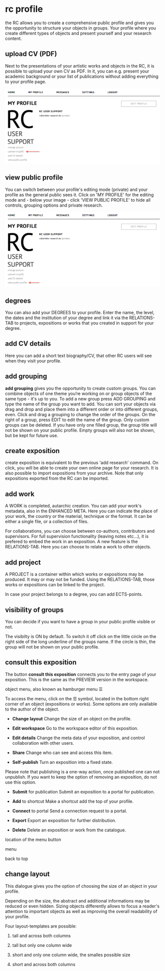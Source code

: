 

# rc profile

the RC allows you to create a comprehensive public profile and gives you the opportunity to structure your objects in groups. Your profile where you create different types of objects and present yourself and your research content.

## upload CV (PDF)

Next to the presentations of your artistic works and objects in the RC, it is possible to upload your own CV as PDF. In it, you can e.g. present your academic background or your list of publications without adding everything to your profile page.

![upload your cv](images/upload_cv.png "upload a cv")

## view public profile
You can switch between your profile's editing mode (private) and your profile as the general public sees it. Click on 'MY PROFILE' for the editing mode and - below your image - click 'VIEW PUBLIC PROFILE' to hide all controls, grouping options and private research.

![view public profile](images/view_public_profile.png "view public profile")

## degrees
You can also add your DEGREES to your profile. Enter the name, the level, the dates and the institution of your degree and link it via the RELATIONS-TAB to projects, expositions or works that you created in support for your degree.

## add CV details
Here you can add a short text biography/CV, that other RC users will see when they visit your profile.


## add grouping

__add grouping__ gives you the opportunity to create custom groups. You
can combine objects of one theme you‘re working on or group objects of the same type - it's up to you. To add a new group press ADD GROUPING and type the name of the group you want to add. You can sort your objects via drag and drop and place them into a different order or into different groups, even. Click and drag a grouping to change the order of the groups. On the right of a group, press EDIT to edit the name of the group. Only custom groups can be deleted. If you have only one filled group, the group title will not be shown on your public profile. Empty groups will also not be shown, but be kept for future use.

 

## create exposition

create exposition is equivalent to the previous 'add research' command. On click, you will be able to create your own online page for your research.
It is also possible to import expositions from your archive. Note that only expositions exported from the RC can be imported.

## add work

A WORK is completed, autarchic creation. You can add your work's metadata, also in the  ENHANCED META. Here you can indicate the place of your work, the country or the material, technique or the format. It can be either a single file, or a collection of files.

For collaborations, you can choose between co-authors, contributors and supervisors. For full supervision functionality (leaving notes etc...), it is prefered to embed the work in an exposition.
A new feature is the RELATIONS-TAB. Here you can choose to relate a work to other objects.

## add project 

A PROJECT is a container within which works or expositions may be produced. It may or may not be funded. Using the RELATIONS-TAB, those works or expositions can be linked to the project.

In case your project belongs to a degree, you can add ECTS-points.

## visibility of groups

You can decide if you want to have a group in your public profile visible or not.

The visibilty is ON by default. To switch it off click on the little circle on the right side of the long underline of the groups name. If the circle is thin, the group will not be shown on your public profile.

## consult this exposition

The button __consult this exposition__ connects you to the entry page of your exposition. 
This is the same as the PREVIEW version in the workspace.

object menu, also known as hamburger menu ☰

To access the menu, click on the ☰ symbol, located in the bottom right corner of an object (expositions or works). Some options are only available to the author of the object.

- __Change layout__ Change the size of an object on the profile.

- __Edit workspace__ Go to the workspace editor of this exposition.

- __Edit details__ Change the meta data of your exposition, and control collaboration with other users.

- __Share__ Change who can see and access this item.

- __Self-publish__ Turn an exposition into a fixed state.

Please note that publishing is a one-way action, once published one can not  unpublish. If you want to keep the option of removing an exposition, do not use this option.

- __Submit__ for publication Submit an exposition to a portal for publication.

- __Add__ to shortcut Make a shortcut add the top of your profile.

- __Connect__ to portal Send a connection request to a portal.

- __Export__ Export an exposition for further distribution.

- __Delete__ Delete an exposition or work from the catalogue.



location of the menu button

menu

back to top

## change layout

This dialogue gives you the option of choosing the size of an object in your profile.

Depending on the size, the abstract and additional informations may be reduced or even hidden. Sizing objects differently allows to focus a reader's attention to important objects as well as improving the overall readability of your profile.

Four layout-templates are possible: 

1. tall and across both columns

2. tall but only one column wide

3. short and only one column wide, the smalles possible size

4. short and across both columns

 

 

 
